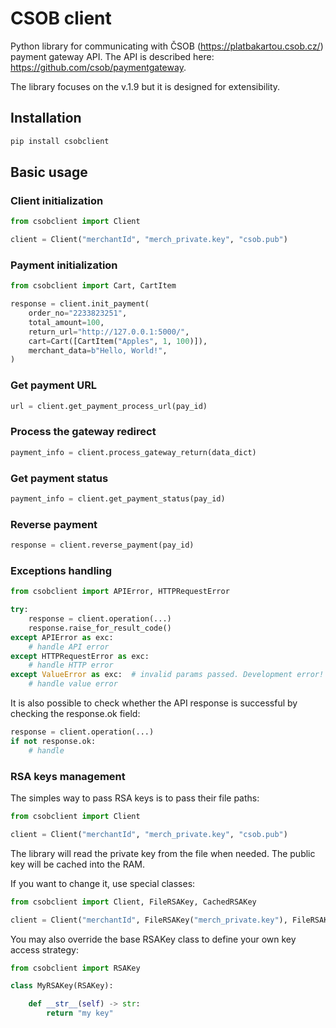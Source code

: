 # CSOB client
Python library for communicating with ČSOB (<https://platbakartou.csob.cz/>) payment gateway API. The API is described here: <https://github.com/csob/paymentgateway>.

The library focuses on the v.1.9 but it is designed for extensibility.


## Installation
```bash
pip install csobclient
```

## Basic usage

### Client initialization
```python
from csobclient import Client

client = Client("merchantId", "merch_private.key", "csob.pub")
```

### Payment initialization
```python
from csobclient import Cart, CartItem

response = client.init_payment(
    order_no="2233823251",
    total_amount=100,
    return_url="http://127.0.0.1:5000/",
    cart=Cart([CartItem("Apples", 1, 100)]),
    merchant_data=b"Hello, World!",
)
```

### Get payment URL
```python
url = client.get_payment_process_url(pay_id)
```

### Process the gateway redirect
```python
payment_info = client.process_gateway_return(data_dict)
```

### Get payment status
```python
payment_info = client.get_payment_status(pay_id)
```

### Reverse payment
```python
response = client.reverse_payment(pay_id)
```

### Exceptions handling
```python
from csobclient import APIError, HTTPRequestError

try:
    response = client.operation(...)
    response.raise_for_result_code()
except APIError as exc:
    # handle API error
except HTTPRequestError as exc:
    # handle HTTP error
except ValueError as exc:  # invalid params passed. Development error!
    # handle value error
```

It is also possible to check whether the API response is successful by checking the response.ok field:
```python
response = client.operation(...)
if not response.ok:
    # handle
```

### RSA keys management
The simples way to pass RSA keys is to pass their file paths:

```python
from csobclient import Client

client = Client("merchantId", "merch_private.key", "csob.pub")
```

The library will read the private key from the file when needed. The public key will be cached into the RAM.

If you want to change it, use special classes:

```python
from csobclient import Client, FileRSAKey, CachedRSAKey

client = Client("merchantId", FileRSAKey("merch_private.key"), FileRSAKey("csob.pub"))
```

You may also override the base RSAKey class to define your own key access strategy:

```python
from csobclient import RSAKey

class MyRSAKey(RSAKey):

    def __str__(self) -> str:
        return "my key"
```
